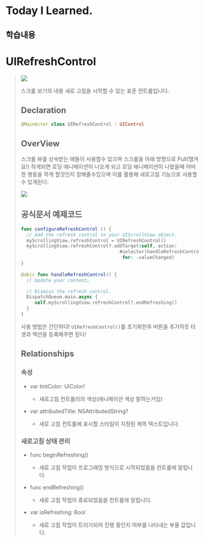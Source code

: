 # Today I Learned.

## 학습내용
# UIRefreshControl
>
>![](https://i.imgur.com/Xou78YU.png)
>
>스크롤 보기의 내용 새로 고침을 시작할 수 있는 표준 컨트롤입니다.
>
>## Declaration
>```swift
>@MainActor class UIRefreshControl : UIControl
>```
>
>## OverView
>스크롤 뷰를 상속받는 애들이 사용할수 있으며 스크롤을 아래 방향으로 Pull(땡겨요!) 하게되면 로딩 애니메이션이 나오게 되고 로딩 애니메이션이 나왔을때 어떠한 행동을 하게 할것인지 정해줄수있으며 이를 활용해 새로고침 기능으로 사용할수 있게된다.
>
>![](https://i.imgur.com/cP8q1LI.png)
>
>
>## 공식문서 예제코드
>```swift
>func configureRefreshControl () {
>   // Add the refresh control to your UIScrollView object.
>   myScrollingView.refreshControl = UIRefreshControl()
>   myScrollingView.refreshControl?.addTarget(self, action:
>                                     #selector(handleRefreshControl),
>                                      for: .valueChanged)
>}
>    
>@objc func handleRefreshControl() {
>   // Update your content…
>
>   // Dismiss the refresh control.
>   DispatchQueue.main.async {
>      self.myScrollingView.refreshControl?.endRefreshing()
>   }
>}
>```
>사용 방법은 간단하다! `UIRefreshControl()`를 초기화한후 버튼을 추가하듯 타겟과 액션을 등록해주면 된다!
>
>## Relationships
>### 속성
>- var tintColor: UIColor!
>   - 새로고침 컨트롤러의 색상(애니메이션 색상 말하는거임)
>   
>- var attributedTitle: NSAttributedString?
>   - 새로 고침 컨트롤에 표시할 스타일이 지정된 제목 텍스트입니다.
>
>### 새로고침 상태 관리
>- func beginRefreshing()
>   - 새로 고침 작업이 프로그래밍 방식으로 시작되었음을 컨트롤에 알립니다.
>   
>- func endRefreshing()
>   - 새로 고침 작업이 종료되었음을 컨트롤에 알립니다.
>
>- var isRefreshing: Bool
>   - 새로 고침 작업이 트리거되어 진행 중인지 여부를 나타내는 부울 값입니다.

